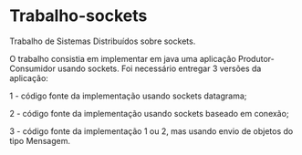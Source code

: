 # Trabalho-sockets
Trabalho de Sistemas Distribuídos sobre sockets.

O trabalho consistia em implementar em java uma aplicação Produtor-Consumidor usando sockets.
Foi necessário entregar 3 versões da aplicação:

1 - código fonte da implementação usando sockets datagrama;

2 - código fonte da implementação usando sockets baseado em conexão;

3 - código fonte da implementação 1 ou 2, mas usando envio de objetos do tipo Mensagem.
